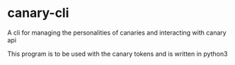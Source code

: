 # canary-cli
A cli for managing the personalities of canaries and interacting with canary api

This program is to be used with the canary tokens and is written in python3
